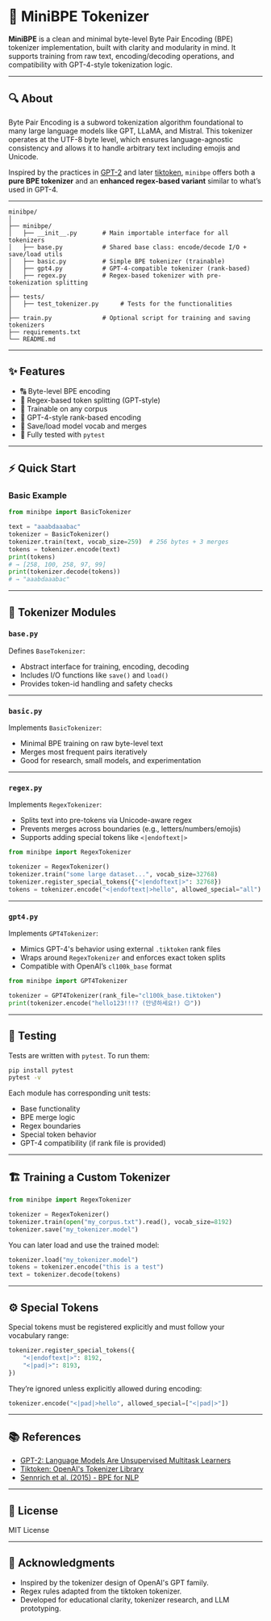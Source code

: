 # 🧠 MiniBPE Tokenizer

**MiniBPE** is a clean and minimal byte-level Byte Pair Encoding (BPE) tokenizer implementation, built with clarity and modularity in mind. It supports training from raw text, encoding/decoding operations, and compatibility with GPT-4-style tokenization logic.

---

## 🔍 About

Byte Pair Encoding is a subword tokenization algorithm foundational to many large language models like GPT, LLaMA, and Mistral. This tokenizer operates at the UTF-8 byte level, which ensures language-agnostic consistency and allows it to handle arbitrary text including emojis and Unicode.

Inspired by the practices in [GPT-2](https://github.com/openai/gpt-2) and later [tiktoken](https://github.com/openai/tiktoken), `minibpe` offers both a **pure BPE tokenizer** and an **enhanced regex-based variant** similar to what’s used in GPT-4.

---

```
minibpe/
│
├── minibpe/
│   ├── __init__.py       # Main importable interface for all tokenizers
│   ├── base.py           # Shared base class: encode/decode I/O + save/load utils
│   ├── basic.py          # Simple BPE tokenizer (trainable)
│   ├── gpt4.py           # GPT-4-compatible tokenizer (rank-based)
│   ├── regex.py          # Regex-based tokenizer with pre-tokenization splitting
│
├── tests/
│   ├── test_tokenizer.py      # Tests for the functionalities 
│
├── train.py              # Optional script for training and saving tokenizers
├── requirements.txt
└── README.md
```

---

## ✨ Features

- 🔠 Byte-level BPE encoding
- 🧩 Regex-based token splitting (GPT-style)
- 🔄 Trainable on any corpus
- 🧠 GPT-4-style rank-based encoding
- 💾 Save/load model vocab and merges
- 🧪 Fully tested with `pytest`

---

## ⚡ Quick Start

### Basic Example

```python
from minibpe import BasicTokenizer

text = "aaabdaaabac"
tokenizer = BasicTokenizer()
tokenizer.train(text, vocab_size=259)  # 256 bytes + 3 merges
tokens = tokenizer.encode(text)
print(tokens)
# → [258, 100, 258, 97, 99]
print(tokenizer.decode(tokens))
# → "aaabdaaabac"
```

---

## 🧠 Tokenizer Modules

### `base.py`

Defines `BaseTokenizer`:
- Abstract interface for training, encoding, decoding
- Includes I/O functions like `save()` and `load()`
- Provides token-id handling and safety checks

---

### `basic.py`

Implements `BasicTokenizer`:
- Minimal BPE training on raw byte-level text
- Merges most frequent pairs iteratively
- Good for research, small models, and experimentation

---

### `regex.py`

Implements `RegexTokenizer`:
- Splits text into pre-tokens via Unicode-aware regex
- Prevents merges across boundaries (e.g., letters/numbers/emojis)
- Supports adding special tokens like `<|endoftext|>`

```python
from minibpe import RegexTokenizer

tokenizer = RegexTokenizer()
tokenizer.train("some large dataset...", vocab_size=32768)
tokenizer.register_special_tokens({"<|endoftext|>": 32768})
tokens = tokenizer.encode("<|endoftext|>hello", allowed_special="all")
```

---

### `gpt4.py`

Implements `GPT4Tokenizer`:
- Mimics GPT-4's behavior using external `.tiktoken` rank files
- Wraps around `RegexTokenizer` and enforces exact token splits
- Compatible with OpenAI’s `cl100k_base` format

```python
from minibpe import GPT4Tokenizer

tokenizer = GPT4Tokenizer(rank_file="cl100k_base.tiktoken")
print(tokenizer.encode("hello123!!!? (안녕하세요!) 😉"))
```

---

## 🧪 Testing

Tests are written with `pytest`. To run them:

```bash
pip install pytest
pytest -v
```

Each module has corresponding unit tests:
- Base functionality
- BPE merge logic
- Regex boundaries
- Special token behavior
- GPT-4 compatibility (if rank file is provided)

---

## 🏗️ Training a Custom Tokenizer

```python
from minibpe import RegexTokenizer

tokenizer = RegexTokenizer()
tokenizer.train(open("my_corpus.txt").read(), vocab_size=8192)
tokenizer.save("my_tokenizer.model")
```

You can later load and use the trained model:

```python
tokenizer.load("my_tokenizer.model")
tokens = tokenizer.encode("this is a test")
text = tokenizer.decode(tokens)
```

---

## ⚙️ Special Tokens

Special tokens must be registered explicitly and must follow your vocabulary range:

```python
tokenizer.register_special_tokens({
    "<|endoftext|>": 8192,
    "<|pad|>": 8193,
})
```

They’re ignored unless explicitly allowed during encoding:

```python
tokenizer.encode("<|pad|>hello", allowed_special=["<|pad|>"])
```

---

## 📚 References

- [GPT-2: Language Models Are Unsupervised Multitask Learners](https://d4mucfpksywv.cloudfront.net/better-language-models/language_models_are_unsupervised_multitask_learners.pdf)
- [Tiktoken: OpenAI's Tokenizer Library](https://github.com/openai/tiktoken)
- [Sennrich et al. (2015) - BPE for NLP](https://arxiv.org/abs/1508.07909)

---

## 📄 License

MIT License

---

## 🙏 Acknowledgments

- Inspired by the tokenizer design of OpenAI's GPT family.
- Regex rules adapted from the tiktoken tokenizer.
- Developed for educational clarity, tokenizer research, and LLM prototyping.